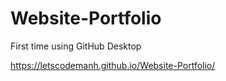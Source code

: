 # Website-Portfolio

First time using GitHub Desktop

https://letscodemanh.github.io/Website-Portfolio/
